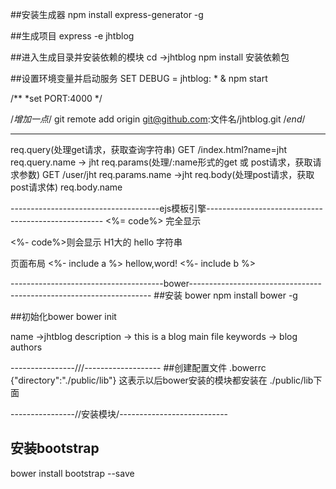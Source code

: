 ##安装生成器
npm install express-generator -g

##生成项目
express -e jhtblog

##进入生成目录并安装依赖的模块
cd ->jhtblog
npm install
安装依赖包

##设置环境变量并启动服务
SET DEBUG = jhtblog: * & npm start


/**
*set PORT:4000
*/


/*增加一点*/
git remote add origin git@github.com:文件名/jhtblog.git
/*end*/

--------------------------------------------------------------------------------------------------

req.query(处理get请求，获取查询字符串)
    GET /index.html?name=jht
    req.query.name  -> jht
req.params(处理/:name形式的get 或 post请求，获取请求参数)
    GET /user/jht
    req.params.name ->jht
req.body(处理post请求，获取post请求体)
    req.body.name


-------------------------------------ejs模板引擎----------------------------------------------------
<%= code%>  完全显示

<%- code%>则会显示 H1大的 hello 字符串

页面布局
<%- include a %>
hellow,word!
<%- include b %>

--------------------------------------bower--------------------------------------------------------------------
##安装 bower
npm install bower -g

##初始化bower
bower init

name  ->jhtblog
description -> this is a  blog
main file
keywords -> blog
authors


----------------///-------------------
##创建配置文件    .bowerrc
{"directory":"./public/lib"}
这表示以后bower安装的模块都安装在  ./public/lib下面

----------------//安装模块/---------------------------
## 安装bootstrap
bower install bootstrap --save

























